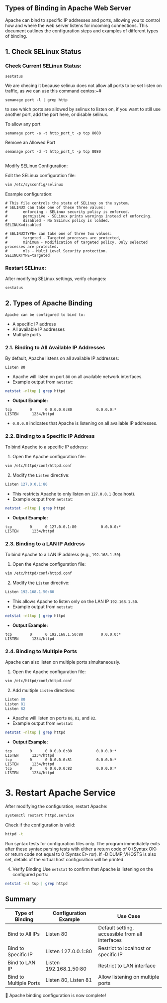 ## Types of Binding in Apache Web Server

Apache can bind to specific IP addresses and ports, allowing you to control how and where the web server listens for incoming connections. This document outlines the configuration steps and examples of different types of binding.

## 1. Check SELinux Status

### Check Current SELinux Status:

```bash
sestatus
```
We are checing it because selinux does not allow all ports to be set  listen on traffic,
as we can use this command centos:~# 
```
semanage port -l | grep http 
```
to see which ports are allowed by selinux to listen on, 
if you want to still use another port, add the port here, or disable selinux.

To allow any port
```
semanage port -a -t http_port_t -p tcp 8080
```

Remove an Allowed Port
```
semanage port -d -t http_port_t -p tcp 8080
```
## 
Modify SELinux Configuration:

Edit the SELinux configuration file:

```bash
vim /etc/sysconfig/selinux
```

Example configuration:

```
# This file controls the state of SELinux on the system.
# SELINUX can take one of these three values:
#       enforcing - SELinux security policy is enforced.
#       permissive - SELinux prints warnings instead of enforcing.
#       disabled - No SELinux policy is loaded.
SELINUX=disabled

# SELINUXTYPE= can take one of three two values:
#       targeted - Targeted processes are protected,
#       minimum - Modification of targeted policy. Only selected processes are protected.
#       mls - Multi Level Security protection.
SELINUXTYPE=targeted
```

### Restart SELinux:

After modifying SELinux settings, verify changes:

```bash
sestatus
```

## 2. Types of Apache Binding

	Apache can be configured to bind to:

- A specific IP address
- All available IP addresses
- Multiple ports

### 2.1. Binding to All Available IP Addresses

By default, Apache listens on all available IP addresses:

`Listen 80`

- Apache will listen on port `80` on all available network interfaces.
- Example output from `netstat`:

```bash
netstat -nltup | grep httpd
```

* **Output Example:**

```
tcp        0      0 0.0.0.0:80           0.0.0.0:*               LISTEN      1234/httpd
```

- `0.0.0.0` indicates that Apache is listening on all available IP addresses.

### 2.2. Binding to a Specific IP Address

To bind Apache to a specific IP address:

1. Open the Apache configuration file:

```bash
vim /etc/httpd/conf/httpd.conf
```

2. Modify the `Listen` directive:

```apache
Listen 127.0.0.1:80
```

- This restricts Apache to only listen on `127.0.0.1` (localhost).
- Example output from `netstat`:

```bash
netstat -nltup | grep httpd
```

* **Output Example:**

```
tcp        0      0 127.0.0.1:80           0.0.0.0:*               LISTEN      1234/httpd
```

### 2.3. Binding to a LAN IP Address

To bind Apache to a LAN IP address (e.g., `192.168.1.50`):

1. Open the Apache configuration file:

```bash
vim /etc/httpd/conf/httpd.conf
```

2. Modify the `Listen` directive:

```apache
Listen 192.168.1.50:80
```

- This allows Apache to listen only on the LAN IP `192.168.1.50`.
- Example output from `netstat`:

```bash
netstat -nltup | grep httpd
```

* **Output Example:**

```
tcp        0      0 192.168.1.50:80        0.0.0.0:*               LISTEN      1234/httpd
```

### 2.4. Binding to Multiple Ports

Apache can also listen on multiple ports simultaneously.

1. Open the Apache configuration file:

```bash
vim /etc/httpd/conf/httpd.conf
```

2. Add multiple `Listen` directives:

```apache
Listen 80
Listen 81
Listen 82
```

- Apache will listen on ports `80`, `81`, and `82`.
- Example output from `netstat`:

```bash
netstat -nltup | grep httpd
```

* **Output Example:**

```
tcp        0      0 0.0.0.0:80           0.0.0.0:*               LISTEN      1234/httpd
tcp        0      0 0.0.0.0:81           0.0.0.0:*               LISTEN      1234/httpd
tcp        0      0 0.0.0.0:82           0.0.0.0:*               LISTEN      1234/httpd
```

# 3. Restart Apache Service
After modifying the configuration, restart Apache:

```bash
systemctl restart httpd.service
```

Check if the configuration is valid:

```bash
httpd -t
```
 Run syntax tests for configuration files only. The program  immediately  exits  after  these  syntax
              parsing  tests  with either a return code of 0 (Syntax OK) or return code not equal to 0 (Syntax Er‐
              ror). If -D DUMP_VHOSTS is also set, details of the virtual host configuration will be  printed.

4. Verify Binding
Use `netstat` to confirm that Apache is listening on the configured ports:

```bash
netstat -nl tup | grep httpd
```

## Summary
| Type of Binding        | Configuration Example  | Use Case                                        |
| ---------------------- | ---------------------- | ----------------------------------------------- |
| Bind to All IPs        | Listen 80              | Default setting, accessible from all interfaces |
| Bind to Specific IP    | Listen 127.0.0.1:80    | Restrict to localhost or specific IP            |
| Bind to LAN IP         | Listen 192.168.1.50:80 | Restrict to LAN interface                       |
| Bind to Multiple Ports | Listen 80, Listen 81   | Allow listening on multiple ports               |

🚀 Apache binding configuration is now complete!
```
